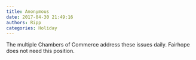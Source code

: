 ```yaml
---
title: Anonymous
date: 2017-04-30 21:49:16
authors: Ripp
categories: Holiday
---
```


 The multiple Chambers of Commerce address these issues daily.  Fairhope does not need this position.